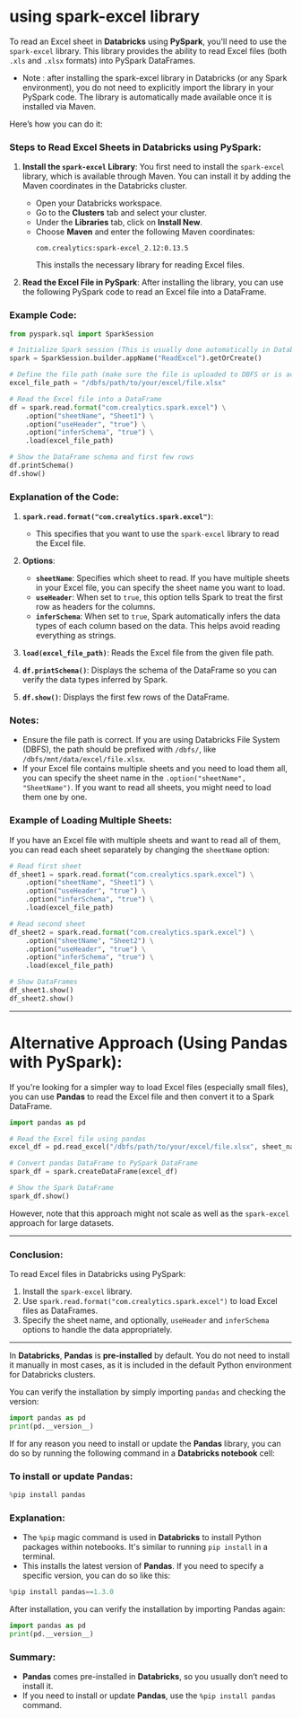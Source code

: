 # using spark-excel library
To read an Excel sheet in **Databricks** using **PySpark**, you'll need to use the `spark-excel` library. This library provides the ability to read Excel files (both `.xls` and `.xlsx` formats) into PySpark DataFrames.

- Note : after installing the spark-excel library in Databricks (or any Spark environment), you do not need to explicitly import the library in your PySpark code. The library is automatically made available once it is installed via Maven.

Here’s how you can do it:

### Steps to Read Excel Sheets in Databricks using PySpark:

1. **Install the `spark-excel` Library**:
   You first need to install the `spark-excel` library, which is available through Maven. You can install it by adding the Maven coordinates in the Databricks cluster.

   - Open your Databricks workspace.
   - Go to the **Clusters** tab and select your cluster.
   - Under the **Libraries** tab, click on **Install New**.
   - Choose **Maven** and enter the following Maven coordinates:
     ```
     com.crealytics:spark-excel_2.12:0.13.5
     ```
     This installs the necessary library for reading Excel files.

2. **Read the Excel File in PySpark**:
   After installing the library, you can use the following PySpark code to read an Excel file into a DataFrame.

### Example Code:

```python
from pyspark.sql import SparkSession

# Initialize Spark session (This is usually done automatically in Databricks)
spark = SparkSession.builder.appName("ReadExcel").getOrCreate()

# Define the file path (make sure the file is uploaded to DBFS or is accessible from a mounted path)
excel_file_path = "/dbfs/path/to/your/excel/file.xlsx"

# Read the Excel file into a DataFrame
df = spark.read.format("com.crealytics.spark.excel") \
    .option("sheetName", "Sheet1") \
    .option("useHeader", "true") \
    .option("inferSchema", "true") \
    .load(excel_file_path)

# Show the DataFrame schema and first few rows
df.printSchema()
df.show()
```

### Explanation of the Code:
1. **`spark.read.format("com.crealytics.spark.excel")`**:
   - This specifies that you want to use the `spark-excel` library to read the Excel file.

2. **Options**:
   - **`sheetName`**: Specifies which sheet to read. If you have multiple sheets in your Excel file, you can specify the sheet name you want to load.
   - **`useHeader`**: When set to `true`, this option tells Spark to treat the first row as headers for the columns.
   - **`inferSchema`**: When set to `true`, Spark automatically infers the data types of each column based on the data. This helps avoid reading everything as strings.
   
3. **`load(excel_file_path)`**: Reads the Excel file from the given file path.

4. **`df.printSchema()`**: Displays the schema of the DataFrame so you can verify the data types inferred by Spark.

5. **`df.show()`**: Displays the first few rows of the DataFrame.

### Notes:
- Ensure the file path is correct. If you are using Databricks File System (DBFS), the path should be prefixed with `/dbfs/`, like `/dbfs/mnt/data/excel/file.xlsx`.
- If your Excel file contains multiple sheets and you need to load them all, you can specify the sheet name in the `.option("sheetName", "SheetName")`. If you want to read all sheets, you might need to load them one by one.

### Example of Loading Multiple Sheets:
If you have an Excel file with multiple sheets and want to read all of them, you can read each sheet separately by changing the `sheetName` option:

```python
# Read first sheet
df_sheet1 = spark.read.format("com.crealytics.spark.excel") \
    .option("sheetName", "Sheet1") \
    .option("useHeader", "true") \
    .option("inferSchema", "true") \
    .load(excel_file_path)

# Read second sheet
df_sheet2 = spark.read.format("com.crealytics.spark.excel") \
    .option("sheetName", "Sheet2") \
    .option("useHeader", "true") \
    .option("inferSchema", "true") \
    .load(excel_file_path)

# Show DataFrames
df_sheet1.show()
df_sheet2.show()
```
---------------------------------------------------------
# Alternative Approach (Using Pandas with PySpark):

If you're looking for a simpler way to load Excel files (especially small files), you can use **Pandas** to read the Excel file and then convert it to a Spark DataFrame.

```python
import pandas as pd

# Read the Excel file using pandas
excel_df = pd.read_excel("/dbfs/path/to/your/excel/file.xlsx", sheet_name="Sheet1")

# Convert pandas DataFrame to PySpark DataFrame
spark_df = spark.createDataFrame(excel_df)

# Show the Spark DataFrame
spark_df.show()
```

However, note that this approach might not scale as well as the `spark-excel` approach for large datasets.

---

### Conclusion:

To read Excel files in Databricks using PySpark:
1. Install the `spark-excel` library.
2. Use `spark.read.format("com.crealytics.spark.excel")` to load Excel files as DataFrames.
3. Specify the sheet name, and optionally, `useHeader` and `inferSchema` options to handle the data appropriately.

-------------------------------------------------------
In **Databricks**, **Pandas** is **pre-installed** by default. You do not need to install it manually in most cases, as it is included in the default Python environment for Databricks clusters.

You can verify the installation by simply importing `pandas` and checking the version:

```python
import pandas as pd
print(pd.__version__)
```

If for any reason you need to install or update the **Pandas** library, you can do so by running the following command in a **Databricks notebook** cell:

### To install or update Pandas:

```python
%pip install pandas
```

### Explanation:
- The `%pip` magic command is used in **Databricks** to install Python packages within notebooks. It's similar to running `pip install` in a terminal.
- This installs the latest version of **Pandas**. If you need to specify a specific version, you can do so like this:

```python
%pip install pandas==1.3.0
```

After installation, you can verify the installation by importing Pandas again:

```python
import pandas as pd
print(pd.__version__)
```

### Summary:
- **Pandas** comes pre-installed in **Databricks**, so you usually don’t need to install it.
- If you need to install or update **Pandas**, use the `%pip install pandas` command.
